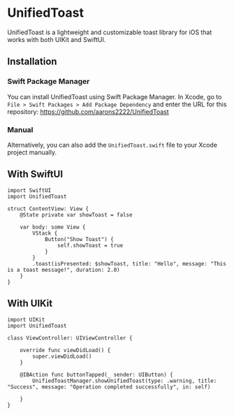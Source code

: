 
# UnifiedToast
UnifiedToast is a lightweight and customizable toast library for iOS that works with both UIKit and SwiftUI.


## Installation

### Swift Package Manager

You can install UnifiedToast using Swift Package Manager. In Xcode, go to `File > Swift Packages > Add Package Dependency` and enter the URL for this repository: https://github.com/aarons2222/UnifiedToast

### Manual

Alternatively, you can also add the `UnifiedToast.swift` file to your Xcode project manually.



## With SwiftUI 

```SwiftUI
import SwiftUI
import UnifiedToast

struct ContentView: View {
    @State private var showToast = false
    
    var body: some View {
        VStack {
            Button("Show Toast") {
                self.showToast = true
            }
        }
        .toast(isPresented: $showToast, title: "Hello", message: "This is a toast message!", duration: 2.0)
    }
}

```








## With UIKit 

```UIKit
import UIKit
import UnifiedToast

class ViewController: UIViewController {

    override func viewDidLoad() {
        super.viewDidLoad()
    }

    @IBAction func buttonTapped(_ sender: UIButton) {
        UnifiedToastManager.showUnifiedToast(type: .warning, title: "Success", message: "Operation completed successfully", in: self)

    }
}

```





